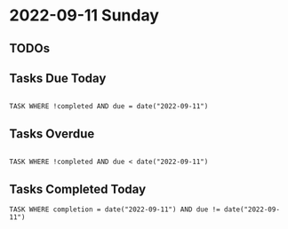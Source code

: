 # 2022-09-11 Sunday

## TODOs

## Tasks Due Today

```dataview

TASK WHERE !completed AND due = date("2022-09-11")

```

## Tasks Overdue

```dataview

TASK WHERE !completed AND due < date("2022-09-11")

```

## Tasks Completed Today

```dataview
TASK WHERE completion = date("2022-09-11") AND due != date("2022-09-11")
```
